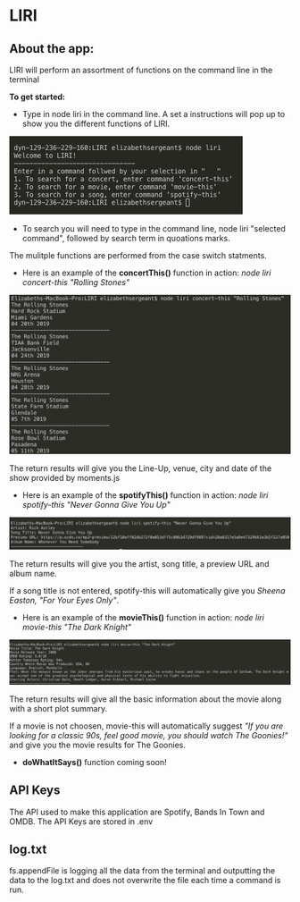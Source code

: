 # LIRI

## About the app:

LIRI will perform an assortment of functions on the command line in the terminal

**To get started:**

* Type in node liri in the command line. A set a instructions will pop up to show you the different functions of LIRI.

![intro screenshot](/images/Intro.png)

* To search you will need to type in the command line, node liri "selected command", followed by search term in quoations marks.   

The mulitple functions are performed from the case switch statments.

* Here is an example of the **concertThis()** function in action: _node liri concert-this "Rolling Stones"_

![concert this example](/images/concert_this_example1.png)

The return results will give you the Line-Up, venue, city and date of the show provided by moments.js 

* Here is an example of the **spotifyThis()** function in action: _node liri spotify-this "Never Gonna Give You Up"_

![concert this example](/images/spotify_this_example.png)

The return results will give you the artist, song title, a preview URL and album name. 

If a song title is not entered, spotify-this will automatically give you _Sheena Easton, "For Your Eyes Only"_.

* Here is an example of the **movieThis()** function in action: _node liri movie-this "The Dark Knight"_

![concert this example](/images/movie_this_example.png)

The return results will give all the basic information about the movie along with a short plot summary. 

If a movie is not choosen, movie-this will automatically suggest _"If you are looking for a classic 90s, feel good movie, you should watch The Goonies!"_ and give you the movie results for The Goonies. 

* **doWhatItSays()** function coming soon!

## API Keys

The API used to make this application are Spotify, Bands In Town and OMDB. The API Keys are stored in .env

## log.txt

fs.appendFile is logging all the data from the terminal and outputting the data to the log.txt and does not overwrite the file each time a command is run.







